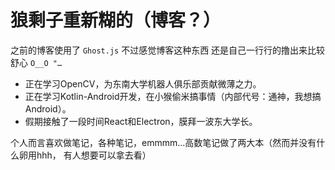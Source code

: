 # 狼剩子重新糊的（博客？）

之前的博客使用了 `Ghost.js` 不过感觉博客这种东西
还是自己一行行的撸出来比较舒心 `O__O "…`

* 正在学习OpenCV，为东南大学机器人俱乐部贡献微薄之力。
* 正在学习Kotlin-Android开发，在小猴偷米搞事情（内部代号：通神，我想搞Android）。
* 假期接触了一段时间React和Electron，膜拜一波东大学长。

个人而言喜欢做笔记，各种笔记，emmmm...高数笔记做了两大本（然而并没有什么卵用hhh，
有人想要可以拿去看）

